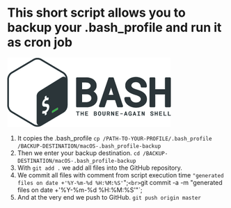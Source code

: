# This short script allows you to backup your .bash_profile and run it as cron job
![Bash Logo](images/bash_logo.png)

1. It copies the .bash_profile 
`cp /PATH-TO-YOUR-PROFILE/.bash_profile /BACKUP-DESTINATION/macOS-.bash_profile-backup`
2. Then we enter your backup destination.
`cd /BACKUP-DESTINATION/macOS-.bash_profile-backup`
3. With `git add .` we add all files into the GitHub repository.
4. We commit all files with comment from script execution time
`"generated files on date +'%Y-%m-%d %H:%M:%S'`";`<br>`git commit -a -m "generated files on date +'%Y-%m-%d %H:%M:%S'"`;
5. And at the very end we push to GitHub. `git push origin master`
